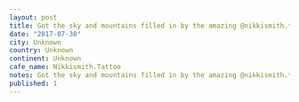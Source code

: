 ```yaml
---
layout: post
title: Got the sky and mountains filled in by the amazing @nikkismith.tattoo -- now I just need that scar to heal and Ill be done
date: "2017-07-30"
city: Unknown
country: Unknown
continent: Unknown
cafe_name: Nikkismith.Tattoo
notes: Got the sky and mountains filled in by the amazing @nikkismith.tattoo -- now I just need that scar to heal and Ill be done
published: 1
---
```

